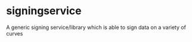 # signingservice
A generic signing service/library which is able to sign data on a variety of curves
